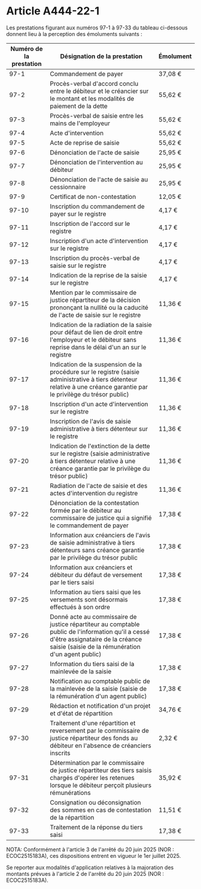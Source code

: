 # Article A444-22-1

Les prestations figurant aux numéros 97-1 à 97-33 du tableau ci-dessous donnent lieu à la perception des émoluments suivants :

| Numéro de la prestation | Désignation de la prestation | Émolument |
| --- | --- | --- |
| 97-1 | Commandement de payer | 37,08 € |
| 97-2 | Procès-verbal d'accord conclu entre le débiteur et le créancier sur le montant et les modalités de paiement de la dette | 55,62 € |
| 97-3 | Procès-verbal de saisie entre les mains de l'employeur | 55,62 € |
| 97-4 | Acte d'intervention | 55,62 € |
| 97-5 | Acte de reprise de saisie | 55,62 € |
| 97-6 | Dénonciation de l'acte de saisie | 25,95 € |
| 97-7 | Dénonciation de l'intervention au débiteur | 25,95 € |
| 97-8 | Dénonciation de l'acte de saisie au cessionnaire | 25,95 € |
| 97-9 | Certificat de non-contestation | 12,05 € |
| 97-10 | Inscription du commandement de payer sur le registre | 4,17 € |
| 97-11 | Inscription de l'accord sur le registre | 4,17 € |
| 97-12 | Inscription d'un acte d'intervention sur le registre | 4,17 € |
| 97-13 | Inscription du procès-verbal de saisie sur le registre | 4,17 € |
| 97-14 | Indication de la reprise de la saisie sur le registre | 4,17 € |
| 97-15 | Mention par le commissaire de justice répartiteur de la décision prononçant la nullité ou la caducité de l'acte de saisie sur le registre | 11,36 € |
| 97-16 | Indication de la radiation de la saisie pour défaut de lien de droit entre l'employeur et le débiteur sans reprise dans le délai d'un an sur le registre | 11,36 € |
| 97-17 | Indication de la suspension de la procédure sur le registre (saisie administrative à tiers détenteur relative à une créance garantie par le privilège du trésor public) | 11,36 € |
| 97-18 | Inscription d'un acte d'intervention sur le registre | 11,36 € |
| 97-19 | Inscription de l'avis de saisie administrative à tiers détenteur sur le registre | 11,36 € |
| 97-20 | Indication de l'extinction de la dette sur le registre (saisie administrative à tiers détenteur relative à une créance garantie par le privilège du trésor public) | 11,36 € |
| 97-21 | Radiation de l'acte de saisie et des actes d'intervention du registre | 11,36 € |
| 97-22 | Dénonciation de la contestation formée par le débiteur au commissaire de justice qui a signifié le commandement de payer | 17,38 € |
| 97-23 | Information aux créanciers de l'avis de saisie administrative à tiers détenteurs sans créance garantie par le privilège du trésor public | 17,38 € |
| 97-24 | Information aux créanciers et débiteur du défaut de versement par le tiers saisi | 17,38 € |
| 97-25 | Information au tiers saisi que les versements sont désormais effectués à son ordre | 17,38 € |
| 97-26 | Donné acte au commissaire de justice répartiteur au comptable public de l'information qu'il a cessé d'être assignataire de la créance saisie (saisie de la rémunération d'un agent public) | 17,38 € |
| 97-27 | Information du tiers saisi de la mainlevée de la saisie | 17,38 € |
| 97-28 | Notification au comptable public de la mainlevée de la saisie (saisie de la rémunération d'un agent public) | 17,38 € |
| 97-29 | Rédaction et notification d'un projet et d'état de répartition | 34,76 € |
| 97-30 | Traitement d'une répartition et reversement par le commissaire de justice répartiteur des fonds au débiteur en l'absence de créanciers inscrits | 2,32 € |
| 97-31 | Détermination par le commissaire de justice répartiteur des tiers saisis chargés d'opérer les retenues lorsque le débiteur perçoit plusieurs rémunérations | 35,92 € |
| 97-32 | Consignation ou déconsignation des sommes en cas de contestation de la répartition | 11,51 € |
| 97-33 | Traitement de la réponse du tiers saisi | 17,38 € |

NOTA:
Conformément à l'article 3 de l'arrêté du 20 juin 2025 (NOR : ECOC2515183A), ces dispositions entrent en vigueur le 1er juillet 2025.

Se reporter aux modalités d'application relatives à la majoration des montants prévues à l'article 2 de l'arrêté du 20 juin 2025 (NOR : ECOC2515183A).
